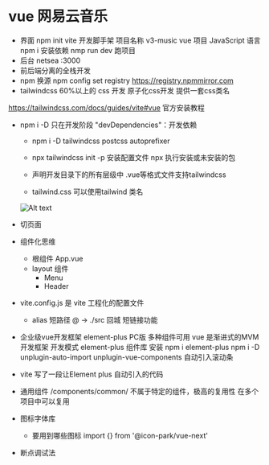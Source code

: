 # vue 网易云音乐

- 界面 
    npm init vite 开发脚手架
    项目名称 v3-music
    vue 项目
    JavaScript 语言
    npm i 安装依赖
    nmp run dev 跑项目
- 后台
    netsea
    :3000
- 前后端分离的全栈开发
- npm 换源
    npm config set registry https://registry.npmmirror.com
- tailwindcss 60%以上的 css 开发 原子化css开发 提供一套css类名

https://tailwindcss.com/docs/guides/vite#vue 官方安装教程

- npm i -D 只在开发阶段   "devDependencies"：开发依赖
    - npm i -D tailwindcss postcss autoprefixer

    - npx tailwindcss init -p 安装配置文件
        npx 执行安装或未安装的包
    - 声明开发目录下的所有层级中 .vue等格式文件支持tailwindcss
    - tailwind.css 
    可以使用tailwind 类名


    ![Alt text](image.png)
- 切页面
- 组件化思维
    - 根组件 App.vue
    - layout 组件
        - Menu
        - Header
- vite.config.js 是 vite 工程化的配置文件
    - alias 短路径
        @ -> ./src 回城 短链接功能

- 企业级vue开发框架 element-plus PC版
    多种组件可用
    vue 是渐进式的MVM 开发框架 开发模式
    element-plus 组件库 
    安装 npm i element-plus 
    npm i -D unplugin-auto-import unplugin-vue-components
    <ElScrollbar> 自动引入滚动条

- vite 写了一段让Element plus 自动引入的代码

- 通用组件
    /components/common/
    不属于特定的组件，极高的复用性 在多个项目中可以复用
- 图标字体库
    - 要用到哪些图标
        import {} from '@icon-park/vue-next'


- 断点调试法
